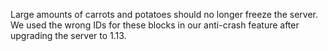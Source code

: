 Large amounts of carrots and potatoes should no longer freeze the server. We used the wrong IDs for these blocks in our anti-crash feature after upgrading the server to 1.13.
